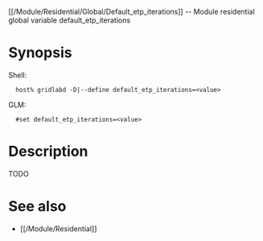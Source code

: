 [[/Module/Residential/Global/Default_etp_iterations]] -- Module residential global variable default_etp_iterations

# Synopsis
Shell:
~~~
  host% gridlabd -D|--define default_etp_iterations=<value>
~~~
GLM:
~~~
  #set default_etp_iterations=<value>
~~~

# Description

TODO

# See also
* [[/Module/Residential]]
